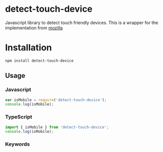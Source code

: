 # detect-touch-device
Javascript library to detect touch friendly devices. This is a wrapper for the implementation from
[mozilla](https://developer.mozilla.org/en-US/docs/Web/HTTP/Browser_detection_using_the_user_agent)

# Installation
`npm install detect-touch-device`

## Usage
### Javascript
```javascript
var isMobile = require('detect-touch-device');
console.log(isMobile);
```
### TypeScript
```typescript
import { isMobile } from 'detect-touch-device';
console.log(isMobile);
```

### Keywords
